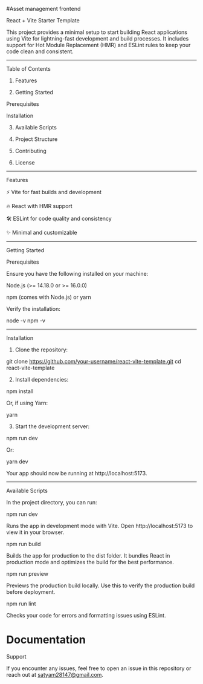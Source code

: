 #Asset management frontend 

React + Vite Starter Template

This project provides a minimal setup to start building React applications using Vite for lightning-fast development and build processes. It includes support for Hot Module Replacement (HMR) and ESLint rules to keep your code clean and consistent.


---

Table of Contents

1. Features


2. Getting Started

Prerequisites

Installation



3. Available Scripts


4. Project Structure


5. Contributing


6. License




---

Features

⚡ Vite for fast builds and development

🔥 React with HMR support

🛠 ESLint for code quality and consistency

✨ Minimal and customizable



---

Getting Started

Prerequisites

Ensure you have the following installed on your machine:

Node.js (>= 14.18.0 or >= 16.0.0)

npm (comes with Node.js) or yarn


Verify the installation:

node -v
npm -v


---

Installation

1. Clone the repository:

git clone https://github.com/your-username/react-vite-template.git
cd react-vite-template


2. Install dependencies:

npm install

Or, if using Yarn:

yarn


3. Start the development server:

npm run dev

Or:

yarn dev

Your app should now be running at http://localhost:5173.




---

Available Scripts

In the project directory, you can run:

npm run dev

Runs the app in development mode with Vite. Open http://localhost:5173 to view it in your browser.

npm run build

Builds the app for production to the dist folder. It bundles React in production mode and optimizes the build for the best performance.

npm run preview

Previews the production build locally. Use this to verify the production build before deployment.

npm run lint

Checks your code for errors and formatting issues using ESLint.

 # Documentation

Support

If you encounter any issues, feel free to open an issue in this repository or reach out at satyam28147@gmail.com.
